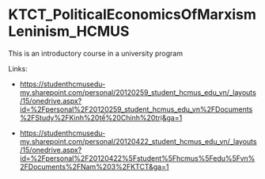 # KTCT_PoliticalEconomicsOfMarxismLeninism_HCMUS
This is an introductory course in a university program

Links:
- https://studenthcmusedu-my.sharepoint.com/personal/20120259_student_hcmus_edu_vn/_layouts/15/onedrive.aspx?id=%2Fpersonal%2F20120259_student_hcmus_edu_vn%2FDocuments%2FStudy%2FKinh%20tế%20Chính%20trị&ga=1

- https://studenthcmusedu-my.sharepoint.com/personal/20120422_student_hcmus_edu_vn/_layouts/15/onedrive.aspx?id=%2Fpersonal%2F20120422%5Fstudent%5Fhcmus%5Fedu%5Fvn%2FDocuments%2FNam%203%2FKTCT&ga=1
